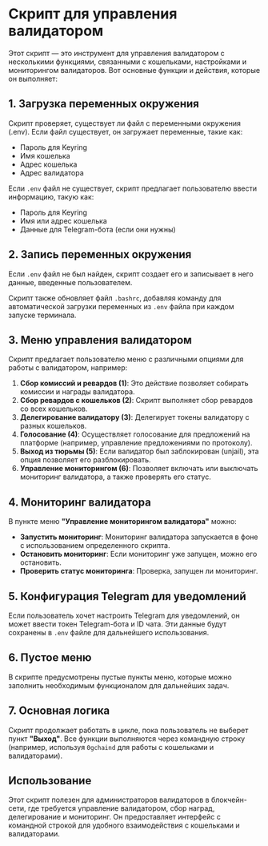 # Скрипт для управления валидатором

Этот скрипт — это инструмент для управления валидатором с несколькими функциями, связанными с кошельками, настройками и мониторингом валидаторов. Вот основные функции и действия, которые он выполняет:

## 1. Загрузка переменных окружения
Скрипт проверяет, существует ли файл с переменными окружения (.env). Если файл существует, он загружает переменные, такие как:
- Пароль для Keyring
- Имя кошелька
- Адрес кошелька
- Адрес валидатора

Если `.env` файл не существует, скрипт предлагает пользователю ввести информацию, такую как:
- Пароль для Keyring
- Имя или адрес кошелька
- Данные для Telegram-бота (если они нужны)

## 2. Запись переменных окружения
Если `.env` файл не был найден, скрипт создает его и записывает в него данные, введенные пользователем.

Скрипт также обновляет файл `.bashrc`, добавляя команду для автоматической загрузки переменных из `.env` файла при каждом запуске терминала.

## 3. Меню управления валидатором
Скрипт предлагает пользователю меню с различными опциями для работы с валидатором, например:

1. **Сбор комиссий и ревардов (1)**: Это действие позволяет собирать комиссии и награды валидатора.
2. **Сбор ревардов с кошельков (2)**: Скрипт выполняет сбор ревардов со всех кошельков.
3. **Делегирование валидатору (3)**: Делегирует токены валидатору с разных кошельков.
4. **Голосование (4)**: Осуществляет голосование для предложений на платформе (например, управление предложениями по протоколу).
5. **Выход из тюрьмы (5)**: Если валидатор был заблокирован (unjail), эта опция позволяет его разблокировать.
6. **Управление мониторингом (6)**: Позволяет включать или выключать мониторинг валидатора, а также проверять его статус.

## 4. Мониторинг валидатора
В пункте меню **"Управление мониторингом валидатора"** можно:

- **Запустить мониторинг**: Мониторинг валидатора запускается в фоне с использованием определенного скрипта.
- **Остановить мониторинг**: Если мониторинг уже запущен, можно его остановить.
- **Проверить статус мониторинга**: Проверка, запущен ли мониторинг.

## 5. Конфигурация Telegram для уведомлений
Если пользователь хочет настроить Telegram для уведомлений, он может ввести токен Telegram-бота и ID чата. Эти данные будут сохранены в `.env` файле для дальнейшего использования.

## 6. Пустое меню
В скрипте предусмотрены пустые пункты меню, которые можно заполнить необходимым функционалом для дальнейших задач.

## 7. Основная логика
Скрипт продолжает работать в цикле, пока пользователь не выберет пункт **"Выход"**. Все функции выполняются через командную строку (например, используя `0gchaind` для работы с кошельками и валидаторами).

## Использование
Этот скрипт полезен для администраторов валидаторов в блокчейн-сети, где требуется управление валидатором, сбор наград, делегирование и мониторинг. Он предоставляет интерфейс с командной строкой для удобного взаимодействия с кошельками и валидаторами.
